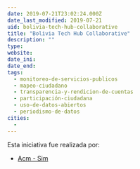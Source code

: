 ```yaml
---
date: 2019-07-21T23:02:24.000Z
date_last_modified: 2019-07-21
uid: bolivia-tech-hub-collaborative
title: "Bolivia Tech Hub Collaborative"
description: ""
type: 
website: 
date_ini: 
date_end: 
tags:
  - monitoreo-de-servicios-publicos
  - mapeo-ciudadano
  - transparencia-y-rendicion-de-cuentas
  - participación-ciudadana
  - uso-de-datos-abiertos
  - periodismo-de-datos
cities: 
  - 
---
```


Esta iniciativa fue realizada por:

- [Acm - Sim](/i/acm-sim.html)
